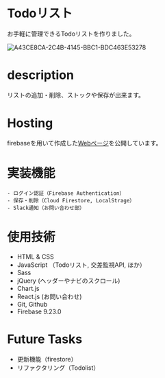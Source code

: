 # Todoリスト
<!-- 手書きの手帳だと、字の乱立やスペース確保のしづらさなど修正が面倒です。そこで -->
お手軽に管理できるTodoリストを作りました。

![A43CE8CA-2C4B-4145-BBC1-BDC463E53278](https://user-images.githubusercontent.com/67915047/100023253-fa20fc00-2e27-11eb-9a4f-e74bfaa29d3a.jpeg)

# description
リストの追加・削除、ストックや保存が出来ます。

# Hosting
firebaseを用いて作成した[Webページ](https://myfirstlp.web.app)を公開しています。

# 実装機能
```
- ログイン認証（Firebase Authentication）
- 保存・削除（Cloud Firestore, LocalStrage）
- Slack通知（お問い合わせ部）
```

# 使用技術
- HTML & CSS
- JavaScript （Todoリスト, 交差監視API, ほか）
- Sass
- jQuery (ヘッダーやナビのスクロール)
- Chart.js
- React.js (お問い合わせ)
- Git, Github
- Firebase 9.23.0

# Future Tasks
- 更新機能（firestore）
- リファクタリング（Todolist）



<!-- 2020.11.08 作成 -->
<!-- 2021 -->
<!-- 11/16: リファクタ translate.js 行数減(135 -> 126) -->
<!-- 11/16: 交差監視を実装 -->
<!-- 11/16: リファクタ chart.js 行数減(30%) -->
<!-- 11/22: リファクタ READE.md（リンク実装など） -->
<!-- 11/22: リファクタ headタグ内 faviconをファイル先頭へ -->
<!-- 11/23: リファクタ quiz.js ほぼ出来上がり -->
<!-- 11/24: リファクタ 脳トレHP_体裁, LPのCSS + 画像貼付 -->
<!-- 11/28: リファクタ LPカルーセル jQuery -> JSにした -->
